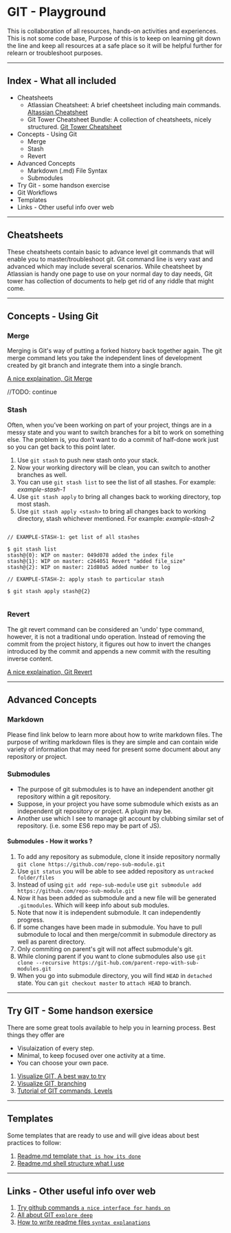 # GIT - Playground

This is collaboration of all resources, hands-on activities and experiences. This is not some code base, Purpose of 
this is to keep on learning git down the line and keep all resources at a safe place so it will be helpful further 
for relearn or troubleshoot purposes.

---

## Index - What all included

- Cheatsheets
   - Atlassian Cheatsheet: A brief cheetsheet including main commands. [Altassian Cheatsheet](https://github.com/Ravi-Upadhyay/git-playground/blob/master/Cheatsheets/atlassian/atlassian-git-cheatsheet.pdf)
   - Git Tower Cheatsheet Bundle: A collection of cheatsheets, nicely structured. [Git Tower Cheatsheet](https://github.com/Ravi-Upadhyay/git-playground/tree/master/Cheatsheets/git-tower)
- Concepts - Using Git
  - Merge
  - Stash
  - Revert
- Advanced Concepts
  - Markdown (.md) File Syntax
  - Submodules
- Try Git - some handson exercise
- Git Workflows
- Templates 
- Links - Other useful info over web

---

## Cheatsheets

These cheatsheets contain basic to advance level git commands that will enable you to master/troubleshoot git. 
Git command line is very vast and advanced which may include several scenarios. While cheatsheet by Atlassian is 
handy one page to use on your normal day to day needs, Git tower has collection of documents to help get rid of 
any riddle that might come.

---

## Concepts - Using Git

### Merge

Merging is Git's way of putting a forked history back together again. The git merge command lets you take the independent lines of development created by git branch and integrate them into a single branch.

[A nice explaination, Git Merge](https://www.atlassian.com/git/tutorials/using-branches/git-merge)

//TODO: continue

### Stash

Often, when you’ve been working on part of your project, things are in a messy state and you want to switch branches for a bit to work on something else. The problem is, you don’t want to do a commit of half-done work just so you can get back to this point later. 

1. Use `git stash` to push new stash onto your stack.
2. Now your working directory will be clean, you can switch to another branches as well.
3. You can use `git stash list` to see the list of all stashes. For example: _example-stash-1_
4. Use `git stash apply` to bring all changes back to working directory, top most stash.
5. Use `git stash apply <stash>` to bring all changes back to working directory, stash whichever mentioned. For example: _example-stash-2_

```

// EXAMPLE-STASH-1: get list of all stashes

$ git stash list
stash@{0}: WIP on master: 049d078 added the index file
stash@{1}: WIP on master: c264051 Revert "added file_size"
stash@{2}: WIP on master: 21d80a5 added number to log

// EXAMPLE-STASH-2: apply stash to particular stash 

$ git stash apply stash@{2}


```

### Revert

The git revert command can be considered an 'undo' type command, however, it is not a traditional undo operation. Instead of removing the commit from the project history, it figures out how to invert the changes introduced by the commit and appends a new commit with the resulting inverse content.

[A nice explaination, Git Revert](https://www.atlassian.com/git/tutorials/undoing-changes/git-revert)

---

## Advanced Concepts

### Markdown

Please find link below to learn more about how to write markdown files. The purpose of writing markdown files is
they are simple and can contain wide variety of information that may need for present some document about any repository
or project.

### Submodules

* The purpose of git submodules is to have an independent another git repository within a git repository.
* Suppose, in your project you have some submodule which exists as an independent git repository or project. A plugin may be.
* Another use which I see to manage git account by clubbing similar set of repository. (i.e. some ES6 repo may be part of JS).

#### Submodules - How it works ?

1. To add any repository as submodule, clone it inside repository normally `git clone https://github.com/repo-sub-module.git`
2. Use `git status` you will be able to see added repository as `untracked folder/files`
3. Instead of using `git add repo-sub-module` use `git submodule add https://github.com/repo-sub-module.git`
4. Now it has been added as submodule and a new file will be generated `.gitmodules`. Which will keep info about sub modules.
5. Note that now it is independent submodule. It can independently progress. 
6. If some changes have been made in submodule. You have to pull submodule to local and then merge/commit in submodule directory as well as parent directory.
7. Only commiting on parent's git will not affect submodule's git.
8. While cloning parent if you want to clone submodules also use `git clone --recursive https://git-hub.com/parent-repo-with-sub-modules.git`
9. When you go into submodule directory, you will find `HEAD` in `detached` state. You can `git checkout master` to `attach HEAD` to branch.

---

## Try GIT - Some handson exersice

There are some great tools available to help you in learning process. Best things they offer are

- Visulaization of every step.
- Minimal, to keep focused over one activity at a time.
- You can choose your own pace.

1. [Visualize GIT, A best way to try](http://git-school.github.io/visualizing-git/)
2. [Visualize GIT, branching](https://learngitbranching.js.org/?NODEMO)
3. [Tutorial of GIT commands, Levels](https://learngitbranching.js.org)

---

## Templates

Some templates that are ready to use and will give ideas about best practices to follow:

1. [Readme.md template `that is how its done`](https://gist.github.com/PurpleBooth/109311bb0361f32d87a2)
2. [Readme.md shell structure what I use](README-V-1.0/template.md)

---

## Links - Other useful info over web

1. [Try github commands `a nice interface for hands on`](https://try.github.io)
2. [All about GIT `explore deep`](https://git-scm.com/book/en/v2)
3. [How to write readme files `syntax explanations`](https://help.github.com/articles/basic-writing-and-formatting-syntax/#lists)

